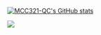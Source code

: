 [![MCC321-QC's GitHub stats](https://github-readme-stats.vercel.app/api?username=MCC321-QC&theme=nord&show_icons=true)](https://github.com/anuraghazra/github-readme-stats)

[![](https://www.steamsignature.com/card/0/76561198054729547.png)](https://QGCDiscord.com/library/default%20combobox%20quicklinks_lastactivity_descending_name_ascending.html)
